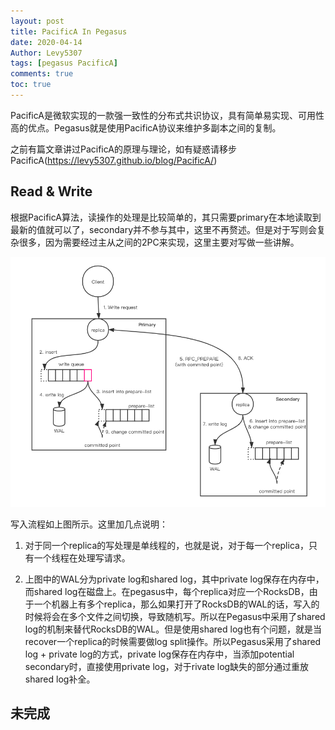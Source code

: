 ```yaml
---
layout: post
title: PacificA In Pegasus
date: 2020-04-14
Author: Levy5307
tags: [pegasus PacificA]
comments: true
toc: true
---
```


PacificA是微软实现的一款强一致性的分布式共识协议，具有简单易实现、可用性高的优点。Pegasus就是使用PacificA协议来维护多副本之间的复制。

之前有篇文章讲过PacificA的原理与理论，如有疑惑请移步PacificA(https://levy5307.github.io/blog/PacificA/)

## Read & Write
根据PacificA算法，读操作的处理是比较简单的，其只需要primary在本地读取到最新的值就可以了，secondary并不参与其中，这里不再赘述。但是对于写则会复杂很多，因为需要经过主从之间的2PC来实现，这里主要对写做一些讲解。

![Write流程](../images/pegasus-pacifica-write-process.png)

写入流程如上图所示。这里加几点说明：

1. 对于同一个replica的写处理是单线程的，也就是说，对于每一个replica，只有一个线程在处理写请求。

2. 上图中的WAL分为private log和shared log，其中private log保存在内存中，而shared log在磁盘上。在pegasus中，每个replica对应一个RocksDB，由于一个机器上有多个replica，那么如果打开了RocksDB的WAL的话，写入的时候将会在多个文件之间切换，导致随机写。所以在Pegasus中采用了shared log的机制来替代RocksDB的WAL。但是使用shared log也有个问题，就是当recover一个replica的时候需要做log split操作。所以Pegasus采用了shared log + private log的方式，private log保存在内存中，当添加potential secondary时，直接使用private log，对于rivate log缺失的部分通过重放shared log补全。

## 未完成
